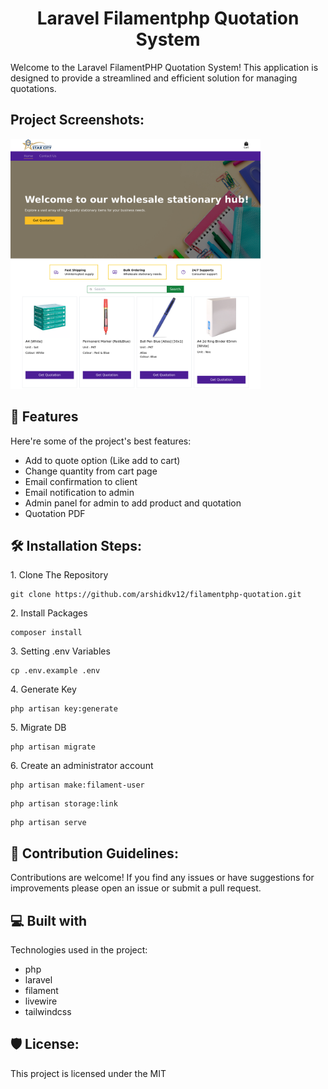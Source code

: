 <h1 align="center" id="title">Laravel Filamentphp Quotation System</h1>

<p id="description">Welcome to the Laravel FilamentPHP Quotation System! This application is designed to provide a streamlined and efficient solution for managing quotations.</p>

<h2>Project Screenshots:</h2>

<img src="https://github.com/arshidkv12/filamentphp-quotation/blob/main/public/images/screenshot.png?raw=true" alt="project-screenshot" width="400" height="400/">

  
  
<h2>🧐 Features</h2>

Here're some of the project's best features:

*   Add to quote option (Like add to cart)
*   Change quantity from cart page
*   Email confirmation to client
*   Email notification to admin
*   Admin panel for admin to add product and quotation
*   Quotation PDF

<h2>🛠️ Installation Steps:</h2>

<p>1. Clone The Repository</p>

```
git clone https://github.com/arshidkv12/filamentphp-quotation.git
```

<p>2. Install Packages</p>

```
composer install
```

<p>3. Setting .env Variables</p>

```
cp .env.example .env
```

<p>4. Generate Key</p>

```
php artisan key:generate
```

<p>5. Migrate DB</p>

```
php artisan migrate
```

<p>6. Create an administrator account</p>

```
php artisan make:filament-user
```

```
php artisan storage:link
```

```
php artisan serve
```

<h2>🍰 Contribution Guidelines:</h2>

Contributions are welcome! If you find any issues or have suggestions for improvements please open an issue or submit a pull request.

  
  
<h2>💻 Built with</h2>

Technologies used in the project:

*   php
*   laravel
*   filament
*   livewire
*   tailwindcss

<h2>🛡️ License:</h2>

This project is licensed under the MIT